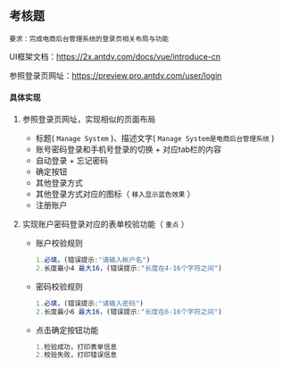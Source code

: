 ## 考核题

`要求：完成电商后台管理系统的登录页相关布局与功能`

UI框架文档：https://2x.antdv.com/docs/vue/introduce-cn

参照登录页网址：https://preview.pro.antdv.com/user/login

#### 具体实现

1. 参照登录页网址，实现相似的页面布局

   - 标题( `Manage System` )、描述文字( `Manage System是电商后台管理系统` )
   - 账号密码登录和手机号登录的切换 + 对应tab栏的内容
   - 自动登录 + 忘记密码
   - 确定按钮
   - 其他登录方式
   - 其他登录方式对应的图标（ `移入显示蓝色效果` ）
   - 注册账户

2. 实现账户密码登录对应的表单校验功能（ `重点` ）

   - 账户校验规则

     ```js
     1.必填，(错误提示:"请输入帐户名")
     2.长度最小4 最大16，(错误提示:"长度在4-16个字符之间")
     ```

   - 密码校验规则

     ```js
     1.必填，(错误提示:"请输入密码")
     2.长度最小6 最大16，(错误提示:"长度在6-16个字符之间")
     ```

   - 点击确定按钮功能

     ```js
     1.检验成功，打印表单信息
     2.校验失败，打印错误信息
     ```

     

     













